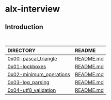 # alx-interview

## Introduction

<br/>

| DIRECTORY | README |
| :--- | :--- |
| [0x00-pascal_triangle](https://github.com/lulu994/alx-interview/tree/master/0x00-pascal_triangle) |  [README.md](https://github.com/lulu994/alx-interview/blob/master/0x00-pascal_triangle/README.md)|
| [0x01-lockboxes](https://github.com/lulu994/alx-interview/tree/master/0x01-lockboxes) |  [README.md](https://github.com/lulu994/alx-interview/blob/master/0x01-lockboxes/README.md)|
| [0x02-minimum_operations](https://github.com/lulu994/alx-interview/tree/master/0x02-minimum_operations) |  [README.md](https://github.com/lulu994/alx-interview/blob/master/0x02-minimum_operations/README.md)|
| [0x03-log_parsing](https://github.com/lulu994/alx-interview/tree/master/0x03-log_parsing) |  [README.md](https://github.com/lulu994/alx-interview/blob/master/0x03-log_parsing/README.md)|
| [0x04-utf8_validation](https://github.com/lulu994/alx-interview/tree/master/0x04-utf8_validation) |  [README.md](https://github.com/lulu994/alx-interview/blob/master/0x04-utf8_validation/README.md)|
